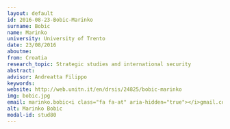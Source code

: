 ```yaml
---
layout: default 
id: 2016-08-23-Bobic-Marinko
surname: Bobic
name: Marinko
university: University of Trento
date: 23/08/2016
aboutme: 
from: Croatia
research_topic: Strategic studies and international security
abstract: 
advisor: Andreatta Filippo
keywords: 
website: http://web.unitn.it/en/drsis/24825/bobic-marinko
img: bobic.jpg
email: marinko.bobic<i class="fa fa-at" aria-hidden="true"></i>gmail.com
alt: Marinko Bobic
modal-id: stud80
---
```

